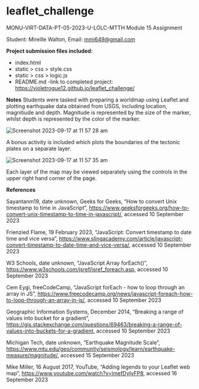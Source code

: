 # leaflet_challenge

MONU-VIRT-DATA-PT-05-2023-U-LOLC-MTTH
Module 15 Assignment

Student: Mireille Walton, Email: mmj649@gmail.com

**Project submission files included:**
- index.html
- static > css > style.css
- static > css > logic.js
- README.md
-link to completed project: https://violetrogue12.github.io/leaflet_challenge/

**Notes**
Students were tasked with preparing a worldmap using Leaflet and plotting earthquake data obtained from USGS, including location, magnitiude and depth. Magnitude is represented by the size of the marker, whilst depth is represented by the color of the marker.  

![Screenshot 2023-09-17 at 11 57 28 am](https://github.com/VioletRogue12/leaflet_challenge/assets/130148039/fde20e2c-20bb-4057-92be-123616a494ae)


A bonus activity is included which plots the boundaries of the tectonic plates on a separate layer.  

![Screenshot 2023-09-17 at 11 57 35 am](https://github.com/VioletRogue12/leaflet_challenge/assets/130148039/580405b7-b4b1-4d08-b955-c516ba8eaef6)


Each layer of the map may be viewed separately using the controls in the upper right hand corner of the page. 


**References**

Sayantanm19, date unknown, Geeks for Geeks, “How to convert Unix timestamp to time in JavaScript”, https://www.geeksforgeeks.org/how-to-convert-unix-timestamp-to-time-in-javascript/, accessed 10 September 2023

Frienzied Flame, 19 February 2023, “JavaScript: Convert timestamp to date time and vice versa”, https://www.slingacademy.com/article/javascript-convert-timestamp-to-date-time-and-vice-versa/, accessed 10 September 2023

W3 Schools, date unknown, “JavaScript Array forEach()”, https://www.w3schools.com/jsref/jsref_foreach.asp, accessed 10 September 2023

Cem Eygi, freeCodeCamp, “JavaScript forEach - how to loop through an array in JS”, https://www.freecodecamp.org/news/javascript-foreach-how-to-loop-through-an-array-in-js/, accessed 10 September 2023

Geographic Information Systems, December 2014, “Breaking a range of values into bucket for a gradient”, https://gis.stackexchange.com/questions/69463/breaking-a-range-of-values-into-buckets-for-a-gradient, accessed 10 September 2023

Michigan Tech, date unknown, “Earthquake Magnitude Scale”, https://www.mtu.edu/geo/community/seismology/learn/earthquake-measure/magnitude/, accessed 15 September 2023

Mike Miller, 16 August 2017, YouTube, “Adding legends to your Leaflet web map”, https://www.youtube.com/watch?v=lmefDyIyFP8, accessed 16 September 2023

